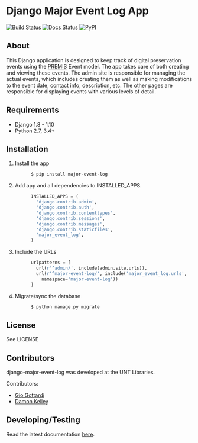 Django Major Event Log App
============================================================

[![Build Status](https://travis-ci.org/unt-libraries/django-major-event-log.svg?branch=master)](https://travis-ci.org/unt-libraries/django-major-event-log)
[![Docs Status](https://img.shields.io/badge/docs-latest-blue.svg)](https://django-major-event-log.readthedocs.org)
[![PyPI](https://img.shields.io/pypi/v/django-major-event-log.svg)](https://pypi.python.org/pypi/django-major-event-log)

About
--------------------------

This Django application is designed to keep track of digital preservation events using the
[PREMIS](http://www.loc.gov/standards/premis/schemas.html) Event model. The app
takes care of both creating and viewing these events. The admin site is responsible
for managing the actual events, which includes creating them as well as making modifications
to the event date, contact info, description, etc. The other pages are responsible for
displaying events with various levels of detail.


Requirements
--------------------------

- Django 1.8 - 1.10
- Python 2.7, 3.4+


Installation
--------------------------

1.  Install the app
    ```sh
          $ pip install major-event-log
    ```

2.  Add app and all dependencies to INSTALLED_APPS.
    ```python
          INSTALLED_APPS = (
            'django.contrib.admin',
            'django.contrib.auth',
            'django.contrib.contenttypes',
            'django.contrib.sessions',
            'django.contrib.messages',
            'django.contrib.staticfiles',
            'major_event_log',
          )
    ```

3.  Include the URLs
    ```python
          urlpatterns = [
            url(r'^admin/', include(admin.site.urls)),
            url(r'^major-event-log/', include('major_event_log.urls',
              namespace='major-event-log'))
          ]
    ```

4.  Migrate/sync the database
    ```sh
          $ python manage.py migrate
    ```


License
-------------------------

See LICENSE


Contributors
-------------------------

django-major-event-log was developed at the UNT Libraries.

Contributors:

* [Gio Gottardi](https://github.com/somexpert)
* [Damon Kelley](https://github.com/damonkelley)


Developing/Testing
------------------

Read the latest documentation [here](http://django-major-event-log.readthedocs.org/en/latest/developing.html).
